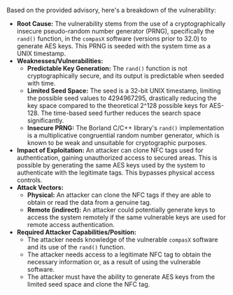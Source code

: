 Based on the provided advisory, here's a breakdown of the vulnerability:

*   **Root Cause:** The vulnerability stems from the use of a cryptographically insecure pseudo-random number generator (PRNG), specifically the `rand()` function, in the `compasX` software (versions prior to 32.0) to generate AES keys. This PRNG is seeded with the system time as a UNIX timestamp.
*   **Weaknesses/Vulnerabilities:**
    *   **Predictable Key Generation:**  The `rand()` function is not cryptographically secure, and its output is predictable when seeded with time.
    *   **Limited Seed Space:** The seed is a 32-bit UNIX timestamp, limiting the possible seed values to 4294967295, drastically reducing the key space compared to the theoretical 2^128 possible keys for AES-128. The time-based seed further reduces the search space significantly.
    *   **Insecure PRNG:** The Borland C/C++ library's `rand()` implementation is a multiplicative congruential random number generator, which is known to be weak and unsuitable for cryptographic purposes.
*   **Impact of Exploitation:** An attacker can clone NFC tags used for authentication, gaining unauthorized access to secured areas. This is possible by generating the same AES keys used by the system to authenticate with the legitimate tags. This bypasses physical access controls.
*   **Attack Vectors:**
    *   **Physical:**  An attacker can clone the NFC tags if they are able to obtain or read the data from a genuine tag.
    *   **Remote (indirect):** An attacker could potentially generate keys to access the system remotely if the same vulnerable keys are used for remote access authentication.
*   **Required Attacker Capabilities/Position:**
    *   The attacker needs knowledge of the vulnerable `compasX` software and its use of the `rand()` function.
    *   The attacker needs access to a legitimate NFC tag to obtain the necessary information or, as a result of using the vulnerable software.
    *   The attacker must have the ability to generate AES keys from the limited seed space and clone the NFC tag.